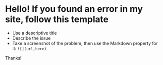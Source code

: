 # Hello! If you found an error in my site, follow this template

* Use a descriptive title
* Describe the issue
* Take a screenshot of the problem, then use the Markdown property for it:
   `![](url_here)`

Thanks!
